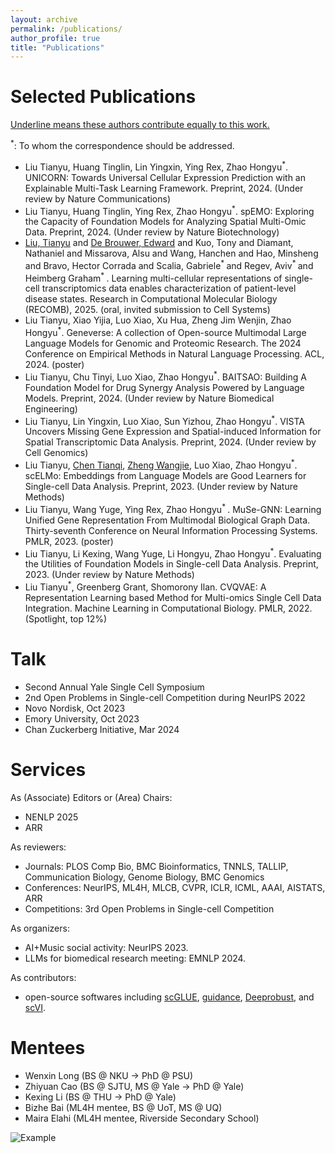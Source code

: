 ```yaml
---
layout: archive
permalink: /publications/
author_profile: true
title: "Publications"
---
```


# Selected Publications

<u>Underline means these authors contribute equally to this work.</u> 

<sup>*</sup>: To whom the correspondence should be addressed.
* Liu Tianyu, Huang Tinglin, Lin Yingxin, Ying Rex, Zhao Hongyu<sup>*</sup>. UNICORN: Towards Universal Cellular Expression Prediction with an Explainable Multi-Task Learning Framework. Preprint, 2024. (Under review by Nature Communications)
* Liu Tianyu, Huang Tinglin, Ying Rex, Zhao Hongyu<sup>*</sup>. spEMO: Exploring the Capacity of Foundation Models for Analyzing Spatial Multi-Omic Data. Preprint, 2024. (Under review by Nature Biotechnology)
* <u>Liu, Tianyu</u> and <u>De Brouwer, Edward</u> and Kuo, Tony and Diamant, Nathaniel and Missarova, Alsu and Wang, Hanchen and Hao, Minsheng and Bravo, Hector Corrada and Scalia, Gabriele<sup>* </sup> and Regev, Aviv<sup>* </sup> and Heimberg Graham<sup>* </sup>. Learning multi-cellular representations of single-cell transcriptomics data enables characterization of patient-level disease states. Research in Computational Molecular Biology (RECOMB), 2025. (oral, invited submission to Cell Systems)
* Liu Tianyu, Xiao Yijia, Luo Xiao, Xu Hua, Zheng Jim Wenjin, Zhao Hongyu<sup>*</sup>. Geneverse: A collection of Open-source Multimodal Large Language Models for Genomic and Proteomic Research. The 2024 Conference on Empirical Methods in Natural Language Processing. ACL, 2024. (poster)
* Liu Tianyu, Chu Tinyi, Luo Xiao, Zhao Hongyu<sup>*</sup>. BAITSAO: Building A Foundation Model for Drug Synergy Analysis Powered by Language Models. Preprint, 2024. (Under review by Nature Biomedical Engineering)
* Liu Tianyu, Lin Yingxin, Luo Xiao, Sun Yizhou, Zhao Hongyu<sup>*</sup>. VISTA Uncovers Missing Gene Expression and Spatial-induced Information for Spatial Transcriptomic Data Analysis. Preprint, 2024. (Under review by Cell Genomics)
* Liu Tianyu, <u>Chen Tianqi</u>, <u>Zheng Wangjie</u>, Luo Xiao, Zhao Hongyu<sup>*</sup>. scELMo: Embeddings from Language Models are Good Learners for Single-cell Data Analysis. Preprint, 2023. (Under review by Nature Methods)
* Liu Tianyu, Wang Yuge, Ying Rex, Zhao Hongyu<sup>* </sup>. MuSe-GNN: Learning Unified Gene Representation From Multimodal Biological Graph Data. Thirty-seventh Conference on Neural Information Processing Systems. PMLR, 2023. (poster)
* Liu Tianyu, Li Kexing, Wang Yuge, Li Hongyu, Zhao Hongyu<sup>*</sup>. Evaluating the Utilities of Foundation Models in Single-cell Data Analysis. Preprint, 2023. (Under review by Nature Methods)
* Liu Tianyu<sup>*</sup>, Greenberg Grant, Shomorony Ilan. CVQVAE: A Representation Learning based Method for Multi-omics Single Cell Data Integration. Machine Learning in Computational Biology. PMLR, 2022. (Spotlight, top 12%)

# Talk

* Second Annual Yale Single Cell Symposium
* 2nd Open Problems in Single-cell Competition during NeurIPS 2022
* Novo Nordisk, Oct 2023
* Emory University, Oct 2023
* Chan Zuckerberg Initiative, Mar 2024

# Services

As (Associate) Editors or (Area) Chairs:
* NENLP 2025
* ARR

As reviewers:
* Journals: PLOS Comp Bio, BMC Bioinformatics, TNNLS, TALLIP, Communication Biology, Genome Biology, BMC Genomics
* Conferences: NeurIPS, ML4H, MLCB, CVPR, ICLR, ICML, AAAI, AISTATS, ARR
* Competitions: 3rd Open Problems in Single-cell Competition

As organizers:
* AI+Music social activity: NeurIPS 2023.
* LLMs for biomedical research meeting: EMNLP 2024.

As contributors:
* open-source softwares including [scGLUE](https://github.com/gao-lab/GLUE/pull/114), [guidance](https://github.com/guidance-ai/guidance/pull/656), [Deeprobust](https://github.com/DSE-MSU/DeepRobust/pull/154), and [scVI](https://github.com/scverse/scvi-tools/pull/2775).


# Mentees
* Wenxin Long (BS @ NKU -> PhD @ PSU)
* Zhiyuan Cao (BS @ SJTU, MS @ Yale -> PhD @ Yale)
* Kexing Li (BS @ THU -> PhD @ Yale)
* Bizhe Bai (ML4H mentee, BS @ UoT, MS @ UQ)
* Maira Elahi (ML4H mentee, Riverside Secondary School)

![Example](/images/col_institue.png)

<!--
{% if author.googlescholar %}
  You can also find my articles on <u><a href="{{author.googlescholar}}">my Google Scholar profile</a>.</u>
{% endif %}
-->
<!--
  {% include base_path %}
  {% for post in site.publications reversed %}
  { % include archive-single.html %}
  {% endfor %}
-->
